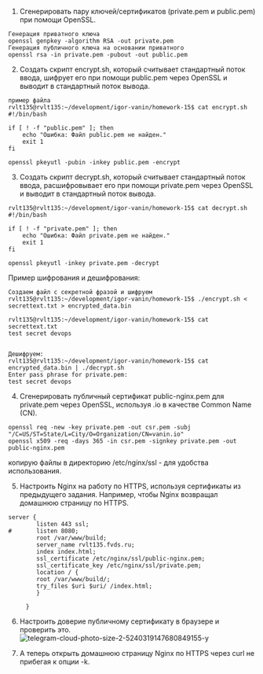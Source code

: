 1. Сгенерировать пару ключей/сертификатов (private.pem и public.pem) при помощи OpenSSL.
```
Генерация приватного ключа
openssl genpkey -algorithm RSA -out private.pem
Генерация публичного ключа на основании приватного
openssl rsa -in private.pem -pubout -out public.pem
```
2. Создать скрипт encrypt.sh, который считывает стандартный поток ввода, шифрует его при помощи public.pem через OpenSSL и выводит в стандартный поток вывода.
```
пример файла
rvlt135@rvlt135:~/development/igor-vanin/homework-15$ cat encrypt.sh 
#!/bin/bash

if [ ! -f "public.pem" ]; then
    echo "Ошибка: Файл public.pem не найден."
    exit 1
fi

openssl pkeyutl -pubin -inkey public.pem -encrypt
```

3. Создать скрипт decrypt.sh, который считывает стандартный поток ввода, расшифровывает его при помощи private.pem через OpenSSL и выводит в стандартный поток вывода.
```
rvlt135@rvlt135:~/development/igor-vanin/homework-15$ cat decrypt.sh 
#!/bin/bash

if [ ! -f "private.pem" ]; then
    echo "Ошибка: Файл private.pem не найден."
    exit 1
fi

openssl pkeyutl -inkey private.pem -decrypt
```
Пример шифрования и дешифрования:
```
Cоздаем файл с секретной фразой и шифруем
rvlt135@rvlt135:~/development/igor-vanin/homework-15$ ./encrypt.sh < secrettext.txt > encrypted_data.bin

rvlt135@rvlt135:~/development/igor-vanin/homework-15$ cat secrettext.txt 
test secret devops


Дешифруем:
rvlt135@rvlt135:~/development/igor-vanin/homework-15$ cat encrypted_data.bin | ./decrypt.sh
Enter pass phrase for private.pem:
test secret devops
```
4. Сгенерировать публичный сертификат public-nginx.pem для private.pem через OpenSSL, используя <LASTNAME>.io в качестве Common Name (CN).
```
openssl req -new -key private.pem -out csr.pem -subj "/C=US/ST=State/L=City/O=Organization/CN=vanin.io"
openssl x509 -req -days 365 -in csr.pem -signkey private.pem -out public-nginx.pem
```
копирую файлы в директорию /etc/nginx/ssl - для удобства использования.

5. Настроить Nginx на работу по HTTPS, используя сертификаты из предыдущего задания. Например, чтобы Nginx возвращал домашнюю страницу по HTTPS.
```
server {
        listen 443 ssl;
#       listen 8080;
        root /var/www/build;
        server_name rvlt135.fvds.ru;
        index index.html;
        ssl_certificate /etc/nginx/ssl/public-nginx.pem;
        ssl_certificate_key /etc/nginx/ssl/private.pem;
        location / {
        root /var/www/build/;
        try_files $uri $uri/ /index.html;
        }
        
     }
```

6. Настроить доверие публичному сертификату в браузере и проверить это.
![telegram-cloud-photo-size-2-5240319147680849155-y](https://github.com/tms-dos21-onl/igor-vanin/assets/41593525/fb3cf20e-d718-4a1b-a1d9-3c3b3cea2e54)

7. А теперь открыть домашнюю страницу Nginx по HTTPS через curl не прибегая к опции -k.

